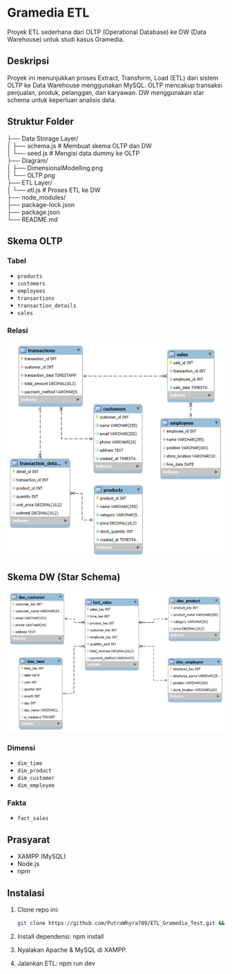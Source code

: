 # Gramedia ETL

Proyek ETL sederhana dari OLTP (Operational Database) ke DW (Data Warehouse) untuk studi kasus Gramedia.

## Deskripsi

Proyek ini menunjukkan proses Extract, Transform, Load (ETL) dari sistem OLTP ke Data Warehouse menggunakan MySQL. OLTP mencakup transaksi penjualan, produk, pelanggan, dan karyawan. DW menggunakan star schema untuk keperluan analisis data.

## Struktur Folder
├── Data Storage Layer/ <br>
│ ├── schema.js # Membuat skema OLTP dan DW <br>
│ └── seed.js # Mengisi data dummy ke OLTP <br>
├── Diagram/ <br>
│ ├── DimensionalModelling.png <br>
│ └── OLTP.png <br>
├── ETL Layer/ <br>
│ └── etl.js # Proses ETL ke DW <br>
├── node_modules/ <br>
├── package-lock.json <br>
├── package.json <br>
└── README.md

## Skema OLTP

### Tabel
- `products`
- `customers`
- `employees`
- `transactions`
- `transaction_details`
- `sales`

### Relasi
![OLTP](https://github.com/PutraWhyra789/ETL_Gramedia_Test/blob/51aa2a30d5dac4ddb48dc65cb662d1155cac58d7/Diagram/OLTP.png?raw=true)

## Skema DW (Star Schema)
![Skema DW](https://github.com/PutraWhyra789/ETL_Gramedia_Test/blob/51aa2a30d5dac4ddb48dc65cb662d1155cac58d7/Diagram/DimensionalModelling.png?raw=true)

### Dimensi
- `dim_time`
- `dim_product`
- `dim_customer`
- `dim_employee`

### Fakta
- `fact_sales`

## Prasyarat

- XAMPP (MySQL)
- Node.js
- npm

## Instalasi

1. Clone repo ini:
    ```bash
    git clone https://github.com/PutraWhyra789/ETL_Gramedia_Test.git && cd ETL_Gramedia_Test

2. Install dependensi:
    npm install

3. Nyalakan Apache & MySQL di XAMPP.

4. Jalankan ETL:
    npm run dev
